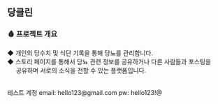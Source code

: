 ## 당클린 

### 🩸 프로젝트 개요

◆ 개인의 당수치 및 식단 기록을 통해 당뇨를 관리합니다.  
◆ 스토리 페이지를 통해서 당뇨 관련 정보를 공유하거나 다른 사람들과 포스팅을  
&nbsp;&nbsp;&nbsp;&nbsp; 공유하며  서로의 소식을 전할 수 있는 플랫폼입니다.

<br>
테스트 계정
email: hello123@gmail.com
pw: hello123!@
